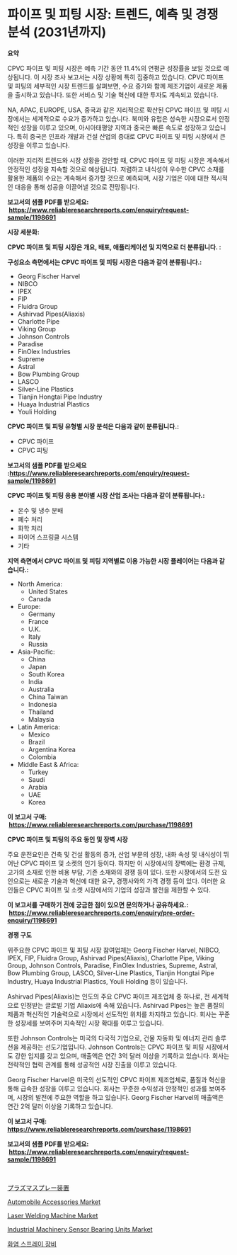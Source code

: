 <p><h1>파이프 및 피팅 시장: 트렌드, 예측 및 경쟁 분석 (2031년까지)</h1></p><p><strong>요약</strong></p>
<p><p>CPVC 파이프 및 피팅 시장은 예측 기간 동안 11.4%의 연평균 성장률을 보일 것으로 예상됩니다. 이 시장 조사 보고서는 시장 상황에 특히 집중하고 있습니다. CPVC 파이프 및 피팅의 세부적인 시장 트렌드를 살펴보면, 수요 증가와 함께 제조기업이 새로운 제품을 출시하고 있습니다. 또한 서비스 및 기술 혁신에 대한 투자도 계속되고 있습니다.</p><p>NA, APAC, EUROPE, USA, 중국과 같은 지리적으로 확산된 CPVC 파이프 및 피팅 시장에서는 세계적으로 수요가 증가하고 있습니다. 북미와 유럽은 성숙한 시장으로서 안정적인 성장을 이루고 있으며, 아시아태평양 지역과 중국은 빠른 속도로 성장하고 있습니다. 특히 중국은 인프라 개발과 건설 산업의 증대로 CPVC 파이프 및 피팅 시장에서 큰 성장을 이루고 있습니다.</p><p>이러한 지리적 트렌드와 시장 상황을 감안할 때, CPVC 파이프 및 피팅 시장은 계속해서 안정적인 성장을 지속할 것으로 예상됩니다. 저렴하고 내식성이 우수한 CPVC 소재를 활용한 제품의 수요는 계속해서 증가할 것으로 예측되며, 시장 기업은 이에 대한 적시적인 대응을 통해 성공을 이끌어낼 것으로 전망됩니다.</p></p>
<p><strong>보고서의 샘플 PDF를 받으세요: &nbsp;<a href="https://www.reliableresearchreports.com/enquiry/request-sample/1198691">https://www.reliableresearchreports.com/enquiry/request-sample/1198691</a></strong></p>
<p><strong>시장 세분화:</strong></p>
<p><strong> CPVC 파이프 및 피팅 시장은 개요, 배포, 애플리케이션 및 지역으로 더 분류됩니다. :</strong></p>
<p><strong>구성요소 측면에서는 CPVC 파이프 및 피팅 시장은 다음과 같이 분류됩니다.:</strong></p>
<p><ul><li>Georg Fischer Harvel</li><li>NIBCO</li><li>IPEX</li><li>FIP</li><li>Fluidra Group</li><li>Ashirvad Pipes(Aliaxis)</li><li>Charlotte Pipe</li><li>Viking Group</li><li>Johnson Controls</li><li>Paradise</li><li>FinOlex Industries</li><li>Supreme</li><li>Astral</li><li>Bow Plumbing Group</li><li>LASCO</li><li>Silver-Line Plastics</li><li>Tianjin Hongtai Pipe Industry</li><li>Huaya Industrial Plastics</li><li>Youli Holding</li></ul></p>
<p><strong> CPVC 파이프 및 피팅 유형별 시장 분석은 다음과 같이 분류됩니다.:</strong></p>
<p><ul><li>CPVC 파이프</li><li>CPVC 피팅</li></ul></p>
<p><strong>보고서의 샘플 PDF를 받으세요 :<a href="https://www.reliableresearchreports.com/enquiry/request-sample/1198691">https://www.reliableresearchreports.com/enquiry/request-sample/1198691</a></strong></p>
<p><strong> CPVC 파이프 및 피팅 응용 분야별 시장 산업 조사는 다음과 같이 분류됩니다.:</strong></p>
<p><ul><li>온수 및 냉수 분배</li><li>폐수 처리</li><li>화학 처리</li><li>파이어 스프링클 시스템</li><li>기타</li></ul></p>
<p><strong>지역 측면에서 CPVC 파이프 및 피팅 지역별로 이용 가능한 시장 플레이어는 다음과 같습니다.:</strong></p>
<p><ul>
    <li>
        North America:
        <ul>
            <li>United States</li>
            <li>Canada</li>
        </ul>
    </li>
    <li>
        Europe:
        <ul>
            <li>Germany</li>
            <li>France</li>
            <li>U.K.</li>
            <li>Italy</li>
            <li>Russia</li>
        </ul>
    </li>
    <li>
        Asia-Pacific:
        <ul>
            <li>China</li>
            <li>Japan</li>
            <li>South Korea</li>
            <li>India</li>
            <li>Australia</li>
            <li>China Taiwan</li>
            <li>Indonesia</li>
            <li>Thailand</li>
            <li>Malaysia</li>
        </ul>
    </li>
    <li>
        Latin America:
        <ul>
            <li>Mexico</li>
            <li>Brazil</li>
            <li>Argentina Korea</li>
            <li>Colombia</li>
        </ul>
    </li>
    <li>
        Middle East & Africa:
        <ul>
            <li>Turkey</li>
            <li>Saudi</li>
            <li>Arabia</li>
            <li>UAE</li>
            <li>Korea</li>
        </ul>
    </li>
    </ul></p>
<p><strong>이 보고서 구매: &nbsp;<a href="https://www.reliableresearchreports.com/purchase/1198691">https://www.reliableresearchreports.com/purchase/1198691</a></strong></p>
<p><strong>CPVC 파이프 및 피팅의 주요 동인 및 장벽 시장</strong></p>
<p><p>주요 운전요인은 건축 및 건설 활동의 증가, 산업 부문의 성장, 내화 속성 및 내식성이 뛰어난 CPVC 파이프 및 소켓의 인기 등이다. 하지만 이 시장에서의 장벽에는 환경 규제, 고가의 소재로 인한 비용 부담, 기존 소재와의 경쟁 등이 있다. 또한 시장에서의 도전 요인으로는 새로운 기술과 혁신에 대한 요구, 경쟁사와의 가격 경쟁 등이 있다. 이러한 요인들은 CPVC 파이프 및 소켓 시장에서의 기업의 성장과 발전을 제한할 수 있다.</p></p>
<p><strong>이 보고서를 구매하기 전에 궁금한 점이 있으면 문의하거나 공유하세요.: &nbsp;<a href="https://www.reliableresearchreports.com/enquiry/pre-order-enquiry/1198691">https://www.reliableresearchreports.com/enquiry/pre-order-enquiry/1198691</a></strong></p>
<p><strong>경쟁 구도</strong></p>
<p><p>위주요한 CPVC 파이프 및 피팅 시장 참여업체는 Georg Fischer Harvel, NIBCO, IPEX, FIP, Fluidra Group, Ashirvad Pipes(Aliaxis), Charlotte Pipe, Viking Group, Johnson Controls, Paradise, FinOlex Industries, Supreme, Astral, Bow Plumbing Group, LASCO, Silver-Line Plastics, Tianjin Hongtai Pipe Industry, Huaya Industrial Plastics, Youli Holding 등이 있습니다. </p><p>Ashirvad Pipes(Aliaxis)는 인도의 주요 CPVC 파이프 제조업체 중 하나로, 전 세계적으로 인정받는 글로벌 기업 Aliaxis에 속해 있습니다. Ashirvad Pipes는 높은 품질의 제품과 혁신적인 기술력으로 시장에서 선도적인 위치를 차지하고 있습니다. 회사는 꾸준한 성장세를 보여주며 지속적인 시장 확대를 이루고 있습니다.</p><p>또한 Johnson Controls는 미국의 다국적 기업으로, 건물 자동화 및 에너지 관리 솔루션을 제공하는 선도기업입니다. Johnson Controls는 CPVC 파이프 및 피팅 시장에서도 강한 입지를 갖고 있으며, 매출액은 연간 3억 달러 이상을 기록하고 있습니다. 회사는 전략적인 협력 관계를 통해 성공적인 시장 진출을 이루고 있습니다.</p><p>Georg Fischer Harvel은 미국의 선도적인 CPVC 파이프 제조업체로, 품질과 혁신을 통해 급속한 성장을 이루고 있습니다. 회사는 꾸준한 수익성과 안정적인 성과를 보여주며, 시장의 발전에 주요한 역할을 하고 있습니다. Georg Fischer Harvel의 매출액은 연간 2억 달러 이상을 기록하고 있습니다.</p></p>
<p><strong>이 보고서 구매: &nbsp; <a href="https://www.reliableresearchreports.com/purchase/1198691">https://www.reliableresearchreports.com/purchase/1198691</a></strong></p>
<p><strong>보고서의 샘플 PDF를 받으세요: &nbsp;<a href="https://www.reliableresearchreports.com/enquiry/request-sample/1198691">https://www.reliableresearchreports.com/enquiry/request-sample/1198691</a></strong><strong></strong></p>
<p>&nbsp;</p>
<p><p><a href="https://medium.com/@violetap1969/%E3%83%97%E3%83%A9%E3%82%BA%E3%83%9E%E3%82%B9%E3%83%97%E3%83%AC%E3%83%BC%E8%A8%AD%E5%82%99%E5%B8%82%E5%A0%B4%E3%81%AF-2031%E5%B9%B4%E3%81%BE%E3%81%A7%E3%81%AE%E5%B8%82%E5%A0%B4%E3%82%B7%E3%82%A7%E3%82%A2-%E3%82%B5%E3%82%A4%E3%82%BA-%E3%81%8A%E3%82%88%E3%81%B3%E4%BA%88%E6%B8%AC%E3%82%92%E9%87%8D%E7%82%B9%E3%81%AB%E7%BD%AE%E3%81%84%E3%81%A6%E3%81%84%E3%81%BE%E3%81%99-9c9d9718469c">プラズマスプレー装置</a></p><p><a href="https://github.com/FassouRP/Market-Research-Report-List-3/blob/main/automobile-accessories-market.md">Automobile Accessories Market</a></p><p><a href="https://issuu.com/reportprime-2/docs/laser-welding-machine-market-size-2030.pptx">Laser Welding Machine Market</a></p><p><a href="https://view.publitas.com/reportprime-1/industrial-machinery-sensor-bearing-units-market-research-report-reveals-the-latest-trends-and-opportunities-of-this-market-for-period-from-2024-2031/">Industrial Machinery Sensor Bearing Units Market</a></p><p><a href="https://medium.com/@brenzgnarento/%ED%99%94%EC%97%BC-%EC%8A%A4%ED%94%84%EB%A0%88%EC%9D%B4-%EC%9E%A5%EB%B9%84-%EC%8B%9C%EC%9E%A5-2031%EB%85%84%EA%B9%8C%EC%A7%80%EC%9D%98-%ED%8A%B8%EB%A0%8C%EB%93%9C-%EC%98%88%EC%B8%A1-%EB%B0%8F-%EA%B2%BD%EC%9F%81-%EB%B6%84%EC%84%9D-4769b66ac512">화염 스프레이 장비</a></p></p>